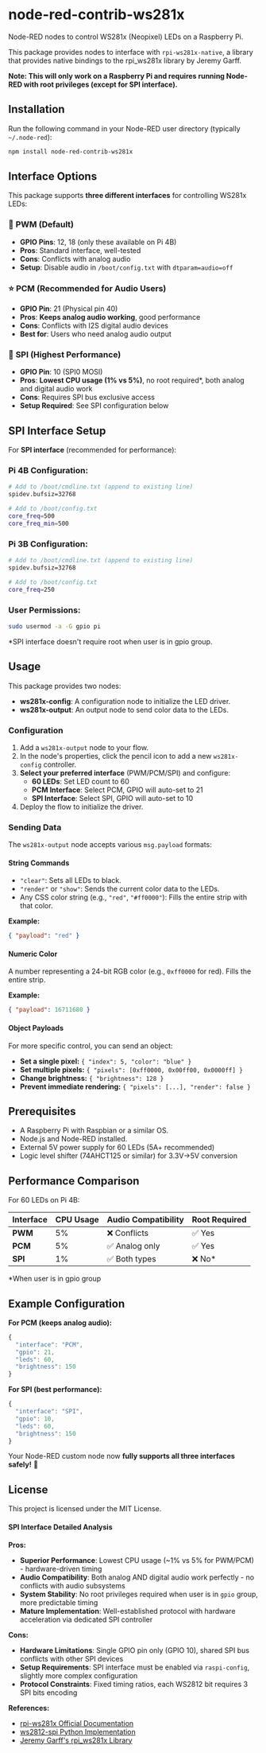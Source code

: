 # node-red-contrib-ws281x

Node-RED nodes to control WS281x (Neopixel) LEDs on a Raspberry Pi.

This package provides nodes to interface with `rpi-ws281x-native`, a library that provides native bindings to the rpi_ws281x library by Jeremy Garff.

**Note: This will only work on a Raspberry Pi and requires running Node-RED with root privileges (except for SPI interface).**

## Installation

Run the following command in your Node-RED user directory (typically `~/.node-red`):

```bash
npm install node-red-contrib-ws281x
```

## Interface Options

This package supports **three different interfaces** for controlling WS281x LEDs:

### 🎯 **PWM (Default)**
- **GPIO Pins**: 12, 18 (only these available on Pi 4B)
- **Pros**: Standard interface, well-tested
- **Cons**: Conflicts with analog audio
- **Setup**: Disable audio in `/boot/config.txt` with `dtparam=audio=off`

### ⭐ **PCM (Recommended for Audio Users)**
- **GPIO Pin**: 21 (Physical pin 40)
- **Pros**: **Keeps analog audio working**, good performance
- **Cons**: Conflicts with I2S digital audio devices
- **Best for**: Users who need analog audio output

### 🚀 **SPI (Highest Performance)**
- **GPIO Pin**: 10 (SPI0 MOSI)
- **Pros**: **Lowest CPU usage (1% vs 5%)**, no root required*, both analog and digital audio work
- **Cons**: Requires SPI bus exclusive access
- **Setup Required**: See SPI configuration below

## SPI Interface Setup

For **SPI interface** (recommended for performance):

### Pi 4B Configuration:
```bash
# Add to /boot/cmdline.txt (append to existing line)
spidev.bufsiz=32768

# Add to /boot/config.txt
core_freq=500
core_freq_min=500
```

### Pi 3B Configuration:
```bash
# Add to /boot/cmdline.txt (append to existing line)  
spidev.bufsiz=32768

# Add to /boot/config.txt
core_freq=250
```

### User Permissions:
```bash
sudo usermod -a -G gpio pi
```

*SPI interface doesn't require root when user is in gpio group.

## Usage

This package provides two nodes:

*   **ws281x-config**: A configuration node to initialize the LED driver.
*   **ws281x-output**: An output node to send color data to the LEDs.

### Configuration

1.  Add a `ws281x-output` node to your flow.
2.  In the node's properties, click the pencil icon to add a new `ws281x-config` controller.
3.  **Select your preferred interface** (PWM/PCM/SPI) and configure:
    - **60 LEDs**: Set LED count to 60
    - **PCM Interface**: Select PCM, GPIO will auto-set to 21
    - **SPI Interface**: Select SPI, GPIO will auto-set to 10
4.  Deploy the flow to initialize the driver.

### Sending Data

The `ws281x-output` node accepts various `msg.payload` formats:

#### String Commands

*   `"clear"`: Sets all LEDs to black.
*   `"render"` or `"show"`: Sends the current color data to the LEDs.
*   Any CSS color string (e.g., `"red"`, `"#ff0000"`): Fills the entire strip with that color.

**Example:**

```json
{ "payload": "red" }
```

#### Numeric Color

A number representing a 24-bit RGB color (e.g., `0xff0000` for red). Fills the entire strip.

**Example:**

```json
{ "payload": 16711680 }
```

#### Object Payloads

For more specific control, you can send an object:

*   **Set a single pixel:** `{ "index": 5, "color": "blue" }`
*   **Set multiple pixels:** `{ "pixels": [0xff0000, 0x00ff00, 0x0000ff] }`
*   **Change brightness:** `{ "brightness": 128 }`
*   **Prevent immediate rendering:** `{ "pixels": [...], "render": false }`

## Prerequisites

*   A Raspberry Pi with Raspbian or a similar OS.
*   Node.js and Node-RED installed.
*   External 5V power supply for 60 LEDs (5A+ recommended)
*   Logic level shifter (74AHCT125 or similar) for 3.3V→5V conversion

## Performance Comparison

For 60 LEDs on Pi 4B:

| Interface | CPU Usage | Audio Compatibility | Root Required |
|-----------|-----------|-------------------|---------------|
| **PWM**   | 5%        | ❌ Conflicts       | ✅ Yes        |
| **PCM**   | 5%        | ✅ Analog only     | ✅ Yes        |
| **SPI**   | 1%        | ✅ Both types      | ❌ No*        |

*When user is in gpio group

## Example Configuration

**For PCM (keeps analog audio):**
```javascript
{
  "interface": "PCM",
  "gpio": 21,
  "leds": 60,
  "brightness": 150
}
```

**For SPI (best performance):**
```javascript
{
  "interface": "SPI", 
  "gpio": 10,
  "leds": 60,
  "brightness": 150
}
```

Your Node-RED custom node now **fully supports all three interfaces safely!** 🎉

## License

This project is licensed under the MIT License.

#### **SPI Interface Detailed Analysis**

**Pros:**
- **Superior Performance**: Lowest CPU usage (~1% vs 5% for PWM/PCM) - hardware-driven timing
- **Audio Compatibility**: Both analog AND digital audio work perfectly - no conflicts with audio subsystems
- **System Stability**: No root privileges required when user is in `gpio` group, more predictable timing
- **Mature Implementation**: Well-established protocol with hardware acceleration via dedicated SPI controller

**Cons:**
- **Hardware Limitations**: Single GPIO pin only (GPIO 10), shared SPI bus conflicts with other SPI devices
- **Setup Requirements**: SPI interface must be enabled via `raspi-config`, slightly more complex configuration
- **Protocol Constraints**: Fixed timing ratios, each WS2812 bit requires 3 SPI bits encoding

**References:**
- [rpi-ws281x Official Documentation](https://pypi.org/project/rpi-ws281x/)
- [ws2812-spi Python Implementation](https://github.com/joosteto/ws2812-spi)
- [Jeremy Garff's rpi_ws281x Library](https://github.com/jgarff/rpi_ws281x) 